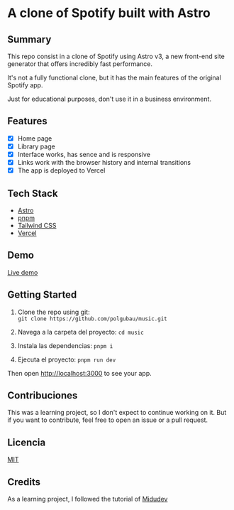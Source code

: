 # A clone of Spotify built with Astro

## Summary

This repo consist in a clone of Spotify using Astro v3, a new front-end site generator that offers incredibly fast performance.

It's not a fully functional clone, but it has the main features of the original Spotify app.

Just for educational purposes, don't use it in a business environment.

## Features

- [x] Home page
- [x] Library page
- [x] Interface works, has sence and is responsive
- [x] Links work with the browser history and internal transitions
- [x] The app is deployed to Vercel

## Tech Stack

- [Astro](https://astro.build/)
- [pnpm](https://pnpm.io/)
- [Tailwind CSS](https://tailwindcss.com/)
- [Vercel](https://vercel.com/)

## Demo

[Live demo](https://music.polgubau.com/)

## Getting Started

1. Clone the repo using git:  
   `git clone https://github.com/polgubau/music.git`

2. Navega a la carpeta del proyecto:
   `cd music`

3. Instala las dependencias:
   `pnpm i`

4. Ejecuta el proyecto:
   `pnpm run dev`

Then open [http://localhost:3000](http://localhost:3000) to see your app.

## Contribuciones

This was a learning project, so I don't expect to continue working on it. But if you want to contribute, feel free to open an issue or a pull request.

## Licencia

[MIT](https://choosealicense.com/licenses/mit/)

## Credits

As a learning project, I followed the tutorial of [Midudev](https://midu.dev)
